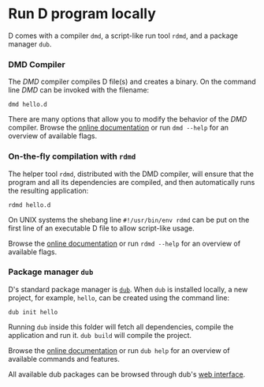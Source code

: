 # Run D program locally

D comes with a compiler `dmd`, a script-like run tool `rdmd`, and
a package manager `dub`.

### DMD Compiler

The *DMD* compiler compiles D file(s) and creates a binary.
On the command line *DMD* can be invoked with the filename:

    dmd hello.d

There are many options that allow you to modify the behavior of the *DMD* compiler.
Browse the [online documentation](https://dlang.org/dmd.html#switches) or run `dmd --help` for an overview of available flags.

### On-the-fly compilation with `rdmd`

The helper tool `rdmd`, distributed with the DMD compiler,
will ensure that the program and all its dependencies are compiled, and then automatically runs
the resulting application:

    rdmd hello.d

On UNIX systems the shebang line `#!/usr/bin/env rdmd` can be put
on the first line of an executable D file to allow script-like
usage.

Browse the [online documentation](https://dlang.org/rdmd.html) or run `rdmd --help` for an overview of available flags.

### Package manager `dub`

D's standard package manager is [`dub`](http://code.dlang.org). When `dub` is
installed locally, a new project, for example, `hello`, can be created using
the command line:

    dub init hello

Running `dub` inside this folder will fetch all dependencies, compile the
application and run it.
`dub build` will compile the project.

Browse the [online documentation](https://code.dlang.org/docs/commandline) or run `dub help` for an overview of available commands and features.

All available dub packages can be browsed through dub's [web interface](https://code.dlang.org).

